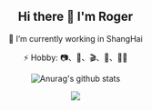 <div align="center">
  
## Hi there 👋  I'm Roger

🔭 I’m currently working in ShangHai

⚡ Hobby: 📷、🏃、🎬、🎵、👨‍💻‍

  
![Anurag's github stats](https://github-readme-stats.vercel.app/api?username=RRRoger&count_private=true&show_icons=true)

<img src="https://github-readme-stats.vercel.app/api/top-langs/?username=RRRoger&hide_border=true&show_icons=true&title_color=ddd&icon_color=ddd&text_color=fff&bg_color=888&langs_count=5&hide=html,css">

</div>
